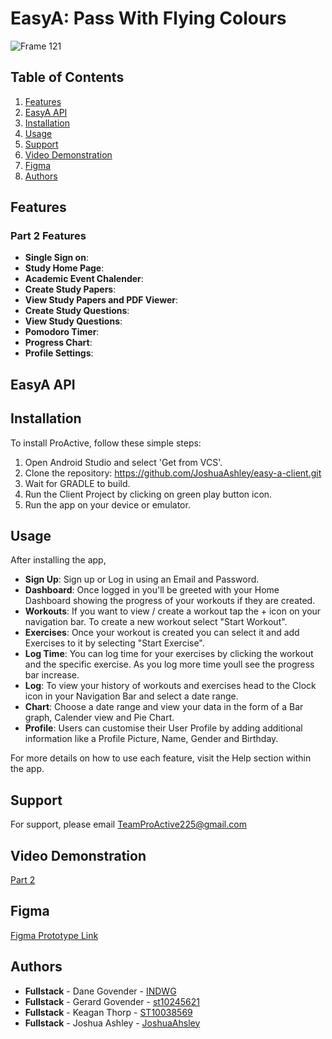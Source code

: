 # EasyA: Pass With Flying Colours
![Frame 121](https://github.com/user-attachments/assets/f84890cb-514c-4db9-ba08-305aacbbe40b)


## Table of Contents

1. [Features](#features)
2. [EasyA API](#easya-api)
3. [Installation](#installation)
1. [Usage](#usage)
2. [Support](#support)
2. [Video Demonstration](#video-demonstartion)
3. [Figma](#figma)
4. [Authors](#authors)

## Features

### Part 2 Features

- **Single Sign on**: 
- **Study Home Page**: 
- **Academic Event Chalender**: 
- **Create Study Papers**: 
- **View Study Papers and PDF Viewer**: 
- **Create Study Questions**: 
- **View Study Questions**: 
- **Pomodoro Timer**: 
- **Progress Chart**: 
- **Profile Settings**: 

## EasyA API

## Installation

To install ProActive, follow these simple steps:

1. Open Android Studio and select 'Get from VCS'.
3. Clone the repository: https://github.com/JoshuaAshley/easy-a-client.git
4. Wait for GRADLE to build.
5. Run the Client Project by clicking on green play button icon.
6. Run the app on your device or emulator.

## Usage

After installing the app,

- **Sign Up**: Sign up or Log in using an Email and Password.
- **Dashboard**: Once logged in you'll be greeted with your Home Dashboard showing the progress of your workouts if they are created.
- **Workouts**: If you want to view / create a workout tap the + icon on your navigation bar. To create a new workout select "Start Workout".
- **Exercises**: Once your workout is created you can select it and add Exercises to it by selecting "Start Exercise".
- **Log Time**: You can log time for your exercises by clicking the workout and the specific exercise. As you log more time youll see the progress bar increase.
- **Log**: To view your history of workouts and exercises head to the Clock icon in your Navigation Bar and select a date range.
- **Chart**: Choose a date range and view your data in the form of a Bar graph, Calender view and Pie Chart.
- **Profile**: Users can customise their User Profile by adding additional information like a Profile Picture, Name, Gender and Birthday.
  
For more details on how to use each feature, visit the Help section within the app.

## Support

For support, please email TeamProActive225@gmail.com

## Video Demonstration

[Part 2](https://youtu.be/1pTOvOUIwjE)


## Figma

[Figma Prototype Link](https://www.figma.com/design/eI1s7gijrcDyq7rXr9v3j5/OPSC?node-id=615-1352&t=jbwTeSKWsHo7zC4t-1)

## Authors

- **Fullstack** - Dane Govender - [INDWG](https://github.com/INDWG)
- **Fullstack** - Gerard Govender - [st10245621](https://github.com/st10245621)
- **Fullstack** - Keagan Thorp - [ST10038569](https://github.com/ST10038569)
- **Fullstack** - Joshua Ashley - [JoshuaAhsley](https://github.com/JoshuaAshley)
